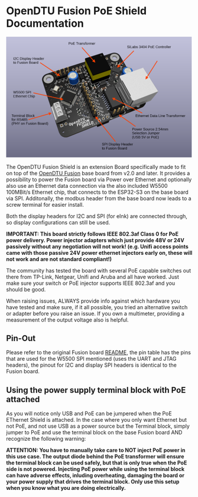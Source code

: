 # OpenDTU Fusion PoE Shield Documentation

![overview_PoE](pics/overview_PoE.png)

The OpenDTU Fusion Shield is an extension Board specifically made to fit on top of the [OpenDTU Fusion](README.md) base board from v2.0 and later.
It provides a possibility to power the Fusion board via Power over Ethernet and optionally also use an Ethernet data connection via the also included W5500 100MBit/s Ethernet chip, that connects to the ESP32-S3 on the base board via SPI. Additonally, the modbus header from the base board now leads to a screw terminal for easier install.

Both the display headers for I2C and SPI (for eInk) are connected through, so display configurations can still be used.

**IMPORTANT: This board strictly follows IEEE 802.3af Class 0 for PoE power delivery. Power injector adapters which just provide 48V or 24V passively without any negotiation will not work! (e.g. Unifi access points came with those passive 24V power ethernet injectors early on, these will not work and are not standard compliant!)**

The community has tested the board with several PoE capable switches out there from TP-Link, Netgear, Unifi and Aruba and all have worked. Just make sure your switch or PoE injector supports IEEE 802.3af and you should be good.

When raising issues, ALWAYS provide info against which hardware you have tested and make sure, if it all possible, you tried an alternative switch or adapter before you raise an issue. If you own a multimeter, providing a measurement of the output voltage also is helpful.

## Pin-Out

Please refer to the original Fusion board [README](README.md#Pin-mapping-of-the-ESP32-S3-on-OpenDTU-Fusion-v2x), the pin table has the pins that are used for the W5500 SPI mentioned (uses the UART and JTAG headers), the pinout for I2C and display SPI headers is identical to the Fusion board.

## Using the power supply terminal block with PoE attached

As you will notice only USB and PoE can be jumpered when the PoE EThernet Shield is attached. In the case where you only want Ethernet but not PoE, and not use USB as a power source but the Terminal block,
simply jumper to PoE and use the terminal block on the base Fusion board AND recognize the following warning:

**ATTENTION: You have to manually take care to NOT inject PoE power in this use case. The output diode behind the PoE transformer will ensure the terminal block can be used safely, but that is only true when the PoE side is not powered. Injecting PoE power while using the terminal block can have adverse effects, inluding overheating, damaging the board or your power supply that drives the terminal block. Only use this setup when you know what you are doing electrically.**
